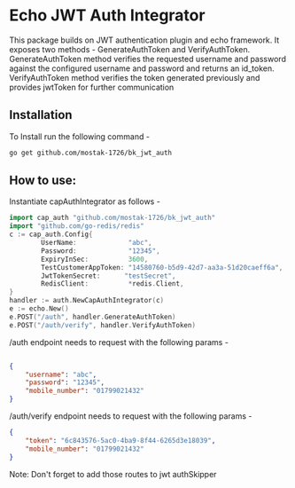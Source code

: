 # Echo JWT Auth Integrator
This package builds on JWT authentication plugin and echo framework. It exposes two methods - GenerateAuthToken and VerifyAuthToken.
GenerateAuthToken method verifies the requested username and password against the configured username and password and returns an id_token. 
VerifyAuthToken method verifies the token generated previously and provides jwtToken for further communication

## Installation
To Install run the following command -  
```bash
go get github.com/mostak-1726/bk_jwt_auth
```

## How to use:
Instantiate capAuthIntegrator as follows -
```go
import cap_auth "github.com/mostak-1726/bk_jwt_auth"
import "github.com/go-redis/redis"
c := cap_auth.Config{
        UserName:             "abc",
        Password:             "12345",
        ExpiryInSec:          3600,
        TestCustomerAppToken: "14580760-b5d9-42d7-aa3a-51d20caeff6a",
        JwtTokenSecret:      "testSecret",
        RedisClient:          *redis.Client,
}
handler := auth.NewCapAuthIntegrator(c)
e := echo.New()
e.POST("/auth", handler.GenerateAuthToken)
e.POST("/auth/verify", handler.VerifyAuthToken)
```
/auth endpoint needs to request with the following params - 
```json

{
    "username": "abc",
    "password": "12345",
    "mobile_number": "01799021432"
}
```

/auth/verify endpoint needs to request with the following params - 
```json
{
    "token": "6c843576-5ac0-4ba9-8f44-6265d3e18039",
    "mobile_number": "01799021432"
}
```
Note: Don't forget to add those routes to jwt authSkipper
